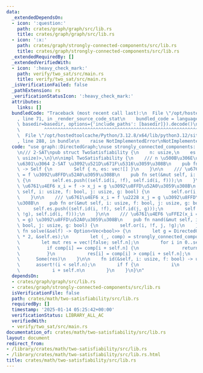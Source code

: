 ```yaml
---
data:
  _extendedDependsOn:
  - icon: ':question:'
    path: crates/graph/graph/src/lib.rs
    title: crates/graph/graph/src/lib.rs
  - icon: ':x:'
    path: crates/graph/strongly-connected-components/src/lib.rs
    title: crates/graph/strongly-connected-components/src/lib.rs
  _extendedRequiredBy: []
  _extendedVerifiedWith:
  - icon: ':heavy_check_mark:'
    path: verify/two_sat/src/main.rs
    title: verify/two_sat/src/main.rs
  _isVerificationFailed: false
  _pathExtension: rs
  _verificationStatusIcon: ':heavy_check_mark:'
  attributes:
    links: []
  bundledCode: "Traceback (most recent call last):\n  File \"/opt/hostedtoolcache/Python/3.12.8/x64/lib/python3.12/site-packages/onlinejudge_verify/documentation/build.py\"\
    , line 71, in _render_source_code_stat\n    bundled_code = language.bundle(stat.path,\
    \ basedir=basedir, options={'include_paths': [basedir]}).decode()\n          \
    \         ^^^^^^^^^^^^^^^^^^^^^^^^^^^^^^^^^^^^^^^^^^^^^^^^^^^^^^^^^^^^^^^^^^^^^^^^^^^^^^^^^\n\
    \  File \"/opt/hostedtoolcache/Python/3.12.8/x64/lib/python3.12/site-packages/onlinejudge_verify/languages/rust.py\"\
    , line 288, in bundle\n    raise NotImplementedError\nNotImplementedError\n"
  code: "use graph::DirectedGraph;\nuse strongly_connected_components::strongly_connected_components;\n\
    \n/// 2-SAT\npub struct TwoSatisfiability {\n    n: usize,\n    es: Vec<(usize,\
    \ usize)>,\n}\n\nimpl TwoSatisfiability {\n    /// n \u500B\u306E\u5909\u6570\u3092\
    \u6301\u3064 2-SAT \u3092\u521D\u671F\u5316\u3059\u308B\n    pub fn new(n: usize)\
    \ -> Self {\n        Self { n, es: vec![] }\n    }\n\n    /// \u6761\u4EF6 x_i\
    \ = f \u3092\u8FFD\u52A0\u3059\u308B\n    pub fn set(&mut self, i: usize, f: bool)\
    \ {\n        self.es.push((self.id(i, !f), self.id(i, f)));\n    }\n\n    ///\
    \ \u6761\u4EF6 x_i = f -> x_j = g \u3092\u8FFD\u52A0\u3059\u308B\n    pub fn if_then(&mut\
    \ self, i: usize, f: bool, j: usize, g: bool) {\n        self.or(i, !f, j, g);\n\
    \    }\n\n    /// \u6761\u4EF6 x_i = f \u2228 x_j = g \u3092\u8FFD\u52A0\u3059\
    \u308B\n    pub fn or(&mut self, i: usize, f: bool, j: usize, g: bool) {\n   \
    \     self.es.push((self.id(i, !f), self.id(j, g)));\n        self.es.push((self.id(j,\
    \ !g), self.id(i, f)));\n    }\n\n    /// \u6761\u4EF6 \uFFE2(x_i = f \u2227 x_j\
    \ = g) \u3092\u8FFD\u52A0\u3059\u308B\n    pub fn nand(&mut self, i: usize, f:\
    \ bool, j: usize, g: bool) {\n        self.or(i, !f, j, !g);\n    }\n\n    pub\
    \ fn solve(&self) -> Option<Vec<bool>> {\n        let g = DirectedGraph::from_unweighted_edges(self.n\
    \ * 2, &self.es);\n        let (_, comp) = strongly_connected_components(&g);\n\
    \        let mut res = vec![false; self.n];\n        for i in 0..self.n {\n  \
    \          if comp[i] == comp[i + self.n] {\n                return None;\n  \
    \          }\n            res[i] = comp[i] > comp[i + self.n];\n        }\n  \
    \      Some(res)\n    }\n\n    fn id(&self, i: usize, f: bool) -> usize {\n  \
    \      assert!(i < self.n);\n        if f {\n            i\n        } else {\n\
    \            i + self.n\n        }\n    }\n}\n"
  dependsOn:
  - crates/graph/graph/src/lib.rs
  - crates/graph/strongly-connected-components/src/lib.rs
  isVerificationFile: false
  path: crates/math/two-satisfiability/src/lib.rs
  requiredBy: []
  timestamp: '2025-01-14 05:25:42+00:00'
  verificationStatus: LIBRARY_ALL_AC
  verifiedWith:
  - verify/two_sat/src/main.rs
documentation_of: crates/math/two-satisfiability/src/lib.rs
layout: document
redirect_from:
- /library/crates/math/two-satisfiability/src/lib.rs
- /library/crates/math/two-satisfiability/src/lib.rs.html
title: crates/math/two-satisfiability/src/lib.rs
---
```

